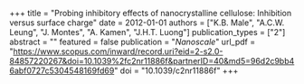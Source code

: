 +++
title = "Probing inhibitory effects of nanocrystalline cellulose: Inhibition versus surface charge"
date = 2012-01-01
authors = ["K.B. Male", "A.C.W. Leung", "J. Montes", "A. Kamen", "J.H.T. Luong"]
publication_types = ["2"]
abstract = ""
featured = false
publication = "*Nanoscale*"
url_pdf = "https://www.scopus.com/inward/record.uri?eid=2-s2.0-84857220267&doi=10.1039%2fc2nr11886f&partnerID=40&md5=96d2c9bb46abf0727c5304548169fd69"
doi = "10.1039/c2nr11886f"
+++

